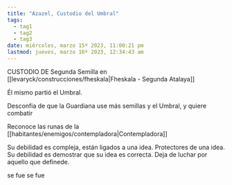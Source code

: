 ```yaml
---
title: "Azazel, Custodio del Umbral"
tags:
  - tag1
  - tag2
  - tag3
date: miércoles, marzo 15º 2023, 11:00:21 pm
lastmod: jueves, marzo 16º 2023, 12:34:43 am
---
```


CUSTODIO DE Segunda Semilla en [[levaryck/construcciones/fheskala|Fheskala - Segunda Atalaya]]

Él mismo partió el Umbral.

Desconfia de que la Guardiana use más semillas y el Umbral, y quiere combatir

Reconoce las runas de la [[habitantes/enemigos/contempladora|Contempladora]]

Su debilidad es compleja, están ligados a una idea. Protectores de una idea. Su debilidad es demostrar que su idea es correcta. Deja de luchar por aquello que definede.

se fue se fue 
